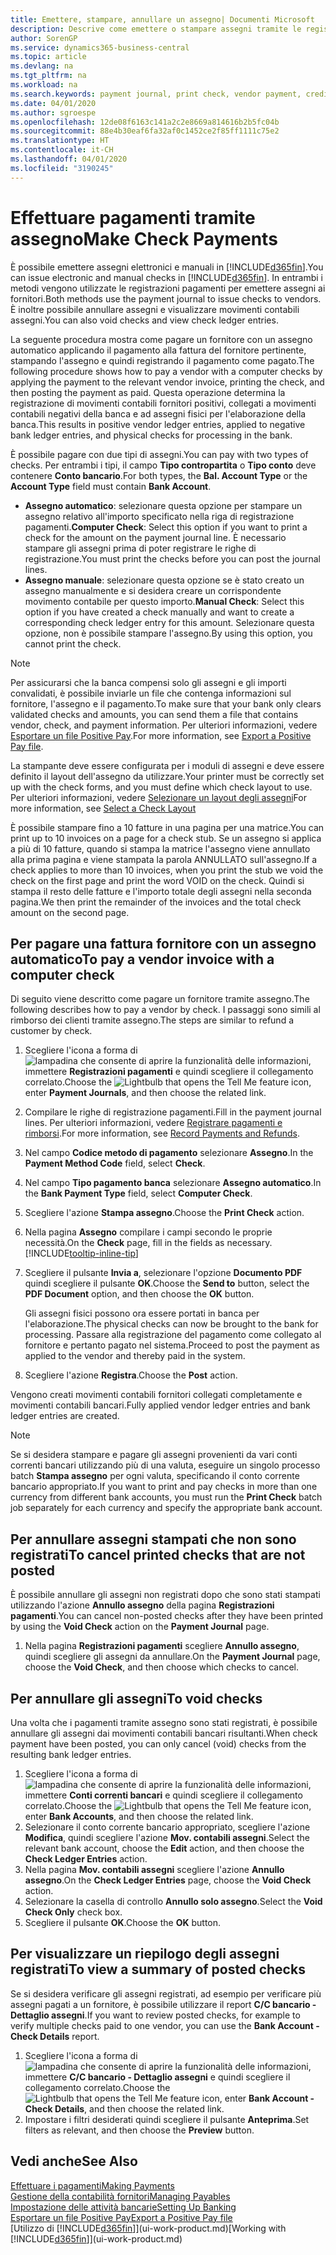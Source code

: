 ```yaml
---
title: Emettere, stampare, annullare un assegno| Documenti Microsoft
description: Descrive come emettere o stampare assegni tramite le registrazioni dei pagamenti e annullare movimenti contabili degli assegni in Business Central.
author: SorenGP
ms.service: dynamics365-business-central
ms.topic: article
ms.devlang: na
ms.tgt_pltfrm: na
ms.workload: na
ms.search.keywords: payment journal, print check, vendor payment, creditor, debt, balance due, AP
ms.date: 04/01/2020
ms.author: sgroespe
ms.openlocfilehash: 12de08f6163c141a2c2e8669a814616b2b5fc04b
ms.sourcegitcommit: 88e4b30eaf6fa32af0c1452ce2f85ff1111c75e2
ms.translationtype: HT
ms.contentlocale: it-CH
ms.lasthandoff: 04/01/2020
ms.locfileid: "3190245"
---
```

# <a name="make-check-payments"></a><span data-ttu-id="91894-103">Effettuare pagamenti tramite assegno</span><span class="sxs-lookup"><span data-stu-id="91894-103">Make Check Payments</span></span>
<span data-ttu-id="91894-104">È possibile emettere assegni elettronici e manuali in [!INCLUDE[d365fin](includes/d365fin_md.md)].</span><span class="sxs-lookup"><span data-stu-id="91894-104">You can issue electronic and manual checks in [!INCLUDE[d365fin](includes/d365fin_md.md)].</span></span> <span data-ttu-id="91894-105">In entrambi i metodi vengono utilizzate le registrazioni pagamenti per emettere assegni ai fornitori.</span><span class="sxs-lookup"><span data-stu-id="91894-105">Both methods use the payment journal to issue checks to vendors.</span></span> <span data-ttu-id="91894-106">È inoltre possibile annullare assegni e visualizzare movimenti contabili assegni.</span><span class="sxs-lookup"><span data-stu-id="91894-106">You can also void checks and view check ledger entries.</span></span>

<span data-ttu-id="91894-107">La seguente procedura mostra come pagare un fornitore con un assegno automatico applicando il pagamento alla fattura del fornitore pertinente, stampando l'assegno e quindi registrando il pagamento come pagato.</span><span class="sxs-lookup"><span data-stu-id="91894-107">The following procedure shows how to pay a vendor with a computer checks by applying the payment to the relevant vendor invoice, printing the check, and then posting the payment as paid.</span></span> <span data-ttu-id="91894-108">Questa operazione determina la registrazione di movimenti contabili fornitori positivi, collegati a movimenti contabili negativi della banca e ad assegni fisici per l'elaborazione della banca.</span><span class="sxs-lookup"><span data-stu-id="91894-108">This results in positive vendor ledger entries, applied to negative bank ledger entries, and physical checks for processing in the bank.</span></span>

<span data-ttu-id="91894-109">È possibile pagare con due tipi di assegni.</span><span class="sxs-lookup"><span data-stu-id="91894-109">You can pay with two types of checks.</span></span> <span data-ttu-id="91894-110">Per entrambi i tipi, il campo **Tipo contropartita** o **Tipo conto** deve contenere **Conto bancario**.</span><span class="sxs-lookup"><span data-stu-id="91894-110">For both types, the **Bal. Account Type** or the **Account Type** field must contain **Bank Account**.</span></span>

- <span data-ttu-id="91894-111">**Assegno automatico**: selezionare questa opzione per stampare un assegno relativo all'importo specificato nella riga di registrazione pagamenti.</span><span class="sxs-lookup"><span data-stu-id="91894-111">**Computer Check**: Select this option if you want to print a check for the amount on the payment journal line.</span></span> <span data-ttu-id="91894-112">È necessario stampare gli assegni prima di poter registrare le righe di registrazione.</span><span class="sxs-lookup"><span data-stu-id="91894-112">You must print the checks before you can post the journal lines.</span></span>
- <span data-ttu-id="91894-113">**Assegno manuale**: selezionare questa opzione se è stato creato un assegno manualmente e si desidera creare un corrispondente movimento contabile per questo importo.</span><span class="sxs-lookup"><span data-stu-id="91894-113">**Manual Check**: Select this option if you have created a check manually and want to create a corresponding check ledger entry for this amount.</span></span> <span data-ttu-id="91894-114">Selezionare questa opzione, non è possibile stampare l'assegno.</span><span class="sxs-lookup"><span data-stu-id="91894-114">By using this option, you cannot print the check.</span></span>

> [!NOTE]  
> <span data-ttu-id="91894-115">Per assicurarsi che la banca compensi solo gli assegni e gli importi convalidati, è possibile inviarle un file che contenga informazioni sul fornitore, l'assegno e il pagamento.</span><span class="sxs-lookup"><span data-stu-id="91894-115">To make sure that your bank only clears validated checks and amounts, you can send them a file that contains vendor, check, and payment information.</span></span> <span data-ttu-id="91894-116">Per ulteriori informazioni, vedere [Esportare un file Positive Pay](finance-how-positive-pay.md).</span><span class="sxs-lookup"><span data-stu-id="91894-116">For more information, see [Export a Positive Pay file](finance-how-positive-pay.md).</span></span>

<span data-ttu-id="91894-117">La stampante deve essere configurata per i moduli di assegni e deve essere definito il layout dell'assegno da utilizzare.</span><span class="sxs-lookup"><span data-stu-id="91894-117">Your printer must be correctly set up with the check forms, and you must define which check layout to use.</span></span> <span data-ttu-id="91894-118">Per ulteriori informazioni, vedere [Selezionare un layout degli assegni](finance-how-define-check-layouts.md)</span><span class="sxs-lookup"><span data-stu-id="91894-118">For more information, see [Select a Check Layout](finance-how-define-check-layouts.md)</span></span>

<span data-ttu-id="91894-119">È possibile stampare fino a 10 fatture in una pagina per una matrice.</span><span class="sxs-lookup"><span data-stu-id="91894-119">You can print up to 10 invoices on a page for a check stub.</span></span> <span data-ttu-id="91894-120">Se un assegno si applica a più di 10 fatture, quando si stampa la matrice l'assegno viene annullato alla prima pagina e viene stampata la parola ANNULLATO sull'assegno.</span><span class="sxs-lookup"><span data-stu-id="91894-120">If a check applies to more than 10 invoices, when you print the stub we void the check on the first page and print the word VOID on the check.</span></span> <span data-ttu-id="91894-121">Quindi si stampa il resto delle fatture e l'importo totale degli assegni nella seconda pagina.</span><span class="sxs-lookup"><span data-stu-id="91894-121">We then print the remainder of the invoices and the total check amount on the second page.</span></span>

## <a name="to-pay-a-vendor-invoice-with-a-computer-check"></a><span data-ttu-id="91894-122">Per pagare una fattura fornitore con un assegno automatico</span><span class="sxs-lookup"><span data-stu-id="91894-122">To pay a vendor invoice with a computer check</span></span>
<span data-ttu-id="91894-123">Di seguito viene descritto come pagare un fornitore tramite assegno.</span><span class="sxs-lookup"><span data-stu-id="91894-123">The following describes how to pay a vendor by check.</span></span> <span data-ttu-id="91894-124">I passaggi sono simili al rimborso dei clienti tramite assegno.</span><span class="sxs-lookup"><span data-stu-id="91894-124">The steps are similar to refund a customer by check.</span></span>

1. <span data-ttu-id="91894-125">Scegliere l'icona a forma di ![lampadina che consente di aprire la funzionalità delle informazioni](media/ui-search/search_small.png "Informazioni sull'operazione che si desidera eseguire"), immettere **Registrazioni pagamenti** e quindi scegliere il collegamento correlato.</span><span class="sxs-lookup"><span data-stu-id="91894-125">Choose the ![Lightbulb that opens the Tell Me feature](media/ui-search/search_small.png "Tell me what you want to do") icon, enter **Payment Journals**, and then choose the related link.</span></span>
2. <span data-ttu-id="91894-126">Compilare le righe di registrazione pagamenti.</span><span class="sxs-lookup"><span data-stu-id="91894-126">Fill in the payment journal lines.</span></span> <span data-ttu-id="91894-127">Per ulteriori informazioni, vedere [Registrare pagamenti e rimborsi](payables-how-post-payments-refunds.md).</span><span class="sxs-lookup"><span data-stu-id="91894-127">For more information, see [Record Payments and Refunds](payables-how-post-payments-refunds.md).</span></span>
3. <span data-ttu-id="91894-128">Nel campo **Codice metodo di pagamento** selezionare **Assegno**.</span><span class="sxs-lookup"><span data-stu-id="91894-128">In the **Payment Method Code** field, select **Check**.</span></span>
4. <span data-ttu-id="91894-129">Nel campo **Tipo pagamento banca** selezionare **Assegno automatico**.</span><span class="sxs-lookup"><span data-stu-id="91894-129">In the **Bank Payment Type** field, select **Computer Check**.</span></span>
5. <span data-ttu-id="91894-130">Scegliere l'azione **Stampa assegno**.</span><span class="sxs-lookup"><span data-stu-id="91894-130">Choose the **Print Check** action.</span></span>
6. <span data-ttu-id="91894-131">Nella pagina **Assegno** compilare i campi secondo le proprie necessità.</span><span class="sxs-lookup"><span data-stu-id="91894-131">On the **Check** page, fill in the fields as necessary.</span></span> [!INCLUDE[tooltip-inline-tip](includes/tooltip-inline-tip_md.md)]
7. <span data-ttu-id="91894-132">Scegliere il pulsante **Invia a**, selezionare l'opzione **Documento PDF** quindi scegliere il pulsante **OK**.</span><span class="sxs-lookup"><span data-stu-id="91894-132">Choose the **Send to** button, select the **PDF Document** option, and then choose the **OK** button.</span></span>

    <span data-ttu-id="91894-133">Gli assegni fisici possono ora essere portati in banca per l'elaborazione.</span><span class="sxs-lookup"><span data-stu-id="91894-133">The physical checks can now be brought to the bank for processing.</span></span> <span data-ttu-id="91894-134">Passare alla registrazione del pagamento come collegato al fornitore e pertanto pagato nel sistema.</span><span class="sxs-lookup"><span data-stu-id="91894-134">Proceed to post the payment as applied to the vendor and thereby paid in the system.</span></span>
8. <span data-ttu-id="91894-135">Scegliere l'azione **Registra**.</span><span class="sxs-lookup"><span data-stu-id="91894-135">Choose the **Post** action.</span></span>

<span data-ttu-id="91894-136">Vengono creati movimenti contabili fornitori collegati completamente e movimenti contabili bancari.</span><span class="sxs-lookup"><span data-stu-id="91894-136">Fully applied vendor ledger entries and bank ledger entries are created.</span></span>

> [!NOTE]  
> <span data-ttu-id="91894-137">Se si desidera stampare e pagare gli assegni provenienti da vari conti correnti bancari utilizzando più di una valuta, eseguire un singolo processo batch **Stampa assegno** per ogni valuta, specificando il conto corrente bancario appropriato.</span><span class="sxs-lookup"><span data-stu-id="91894-137">If you want to print and pay checks in more than one currency from different bank accounts, you must run the **Print Check** batch job separately for each currency and specify the appropriate bank account.</span></span>

## <a name="to-cancel-printed-checks-that-are-not-posted"></a><span data-ttu-id="91894-138">Per annullare assegni stampati che non sono registrati</span><span class="sxs-lookup"><span data-stu-id="91894-138">To cancel printed checks that are not posted</span></span>
<span data-ttu-id="91894-139">È possibile annullare gli assegni non registrati dopo che sono stati stampati utilizzando l'azione **Annullo assegno** della pagina **Registrazioni pagamenti**.</span><span class="sxs-lookup"><span data-stu-id="91894-139">You can cancel non-posted checks after they have been printed by using the **Void Check** action on the **Payment Journal** page.</span></span>

1. <span data-ttu-id="91894-140">Nella pagina **Registrazioni pagamenti** scegliere **Annullo assegno**, quindi scegliere gli assegni da annullare.</span><span class="sxs-lookup"><span data-stu-id="91894-140">On the **Payment Journal** page, choose the **Void Check**, and then choose which checks to cancel.</span></span>

## <a name="to-void-checks"></a><span data-ttu-id="91894-141">Per annullare gli assegni</span><span class="sxs-lookup"><span data-stu-id="91894-141">To void checks</span></span>
<span data-ttu-id="91894-142">Una volta che i pagamenti tramite assegno sono stati registrati, è possibile annullare gli assegni dai movimenti contabili bancari risultanti.</span><span class="sxs-lookup"><span data-stu-id="91894-142">When check payment have been posted, you can only cancel (void) checks from the resulting bank ledger entries.</span></span>

1. <span data-ttu-id="91894-143">Scegliere l'icona a forma di ![lampadina che consente di aprire la funzionalità delle informazioni](media/ui-search/search_small.png "Informazioni sull'operazione che si desidera eseguire"), immettere **Conti correnti bancari** e quindi scegliere il collegamento correlato.</span><span class="sxs-lookup"><span data-stu-id="91894-143">Choose the ![Lightbulb that opens the Tell Me feature](media/ui-search/search_small.png "Tell me what you want to do") icon, enter **Bank Accounts**, and then choose the related link.</span></span>
2. <span data-ttu-id="91894-144">Selezionare il conto corrente bancario appropriato, scegliere l'azione **Modifica**, quindi scegliere l'azione **Mov. contabili assegni**.</span><span class="sxs-lookup"><span data-stu-id="91894-144">Select the relevant bank account, choose the **Edit** action, and then choose the **Check Ledger Entries** action.</span></span>
3. <span data-ttu-id="91894-145">Nella pagina **Mov. contabili assegni** scegliere l'azione **Annullo assegno**.</span><span class="sxs-lookup"><span data-stu-id="91894-145">On the **Check Ledger Entries** page, choose the **Void Check** action.</span></span>
4. <span data-ttu-id="91894-146">Selezionare la casella di controllo **Annullo solo assegno**.</span><span class="sxs-lookup"><span data-stu-id="91894-146">Select the **Void Check Only** check box.</span></span>
5. <span data-ttu-id="91894-147">Scegliere il pulsante **OK**.</span><span class="sxs-lookup"><span data-stu-id="91894-147">Choose the **OK** button.</span></span>

## <a name="to-view-a-summary-of-posted-checks"></a><span data-ttu-id="91894-148">Per visualizzare un riepilogo degli assegni registrati</span><span class="sxs-lookup"><span data-stu-id="91894-148">To view a summary of posted checks</span></span>
<span data-ttu-id="91894-149">Se si desidera verificare gli assegni registrati, ad esempio per verificare più assegni pagati a un fornitore, è possibile utilizzare il report **C/C bancario - Dettaglio assegni**.</span><span class="sxs-lookup"><span data-stu-id="91894-149">If you want to review posted checks, for example to verify multiple checks paid to one vendor, you can use the **Bank Account - Check Details** report.</span></span>
1. <span data-ttu-id="91894-150">Scegliere l'icona a forma di ![lampadina che consente di aprire la funzionalità delle informazioni](media/ui-search/search_small.png "Informazioni sull'operazione che si desidera eseguire"), immettere **C/C bancario - Dettaglio assegni** e quindi scegliere il collegamento correlato.</span><span class="sxs-lookup"><span data-stu-id="91894-150">Choose the ![Lightbulb that opens the Tell Me feature](media/ui-search/search_small.png "Tell me what you want to do") icon, enter **Bank Account - Check Details**, and then choose the related link.</span></span>
2. <span data-ttu-id="91894-151">Impostare i filtri desiderati quindi scegliere il pulsante **Anteprima**.</span><span class="sxs-lookup"><span data-stu-id="91894-151">Set filters as relevant, and then choose the **Preview** button.</span></span>

## <a name="see-also"></a><span data-ttu-id="91894-152">Vedi anche</span><span class="sxs-lookup"><span data-stu-id="91894-152">See Also</span></span>
[<span data-ttu-id="91894-153">Effettuare i pagamenti</span><span class="sxs-lookup"><span data-stu-id="91894-153">Making Payments</span></span>](payables-make-payments.md)  
[<span data-ttu-id="91894-154">Gestione della contabilità fornitori</span><span class="sxs-lookup"><span data-stu-id="91894-154">Managing Payables</span></span>](payables-manage-payables.md)  
[<span data-ttu-id="91894-155">Impostazione delle attività bancarie</span><span class="sxs-lookup"><span data-stu-id="91894-155">Setting Up Banking</span></span>](bank-setup-banking.md)  
[<span data-ttu-id="91894-156">Esportare un file Positive Pay</span><span class="sxs-lookup"><span data-stu-id="91894-156">Export a Positive Pay file</span></span>](finance-how-positive-pay.md)  
<span data-ttu-id="91894-157">[Utilizzo di [!INCLUDE[d365fin](includes/d365fin_md.md)]](ui-work-product.md)</span><span class="sxs-lookup"><span data-stu-id="91894-157">[Working with [!INCLUDE[d365fin](includes/d365fin_md.md)]](ui-work-product.md)</span></span>  
